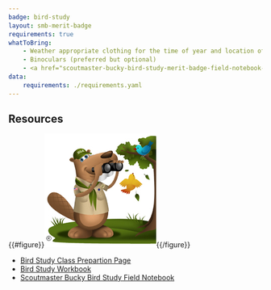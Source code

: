 ```yaml
---
badge: bird-study
layout: smb-merit-badge
requirements: true
whatToBring:
    - Weather appropriate clothing for the time of year and location of the class for outdoor participation
    - Binoculars (preferred but optional)
    - <a href="scoutmaster-bucky-bird-study-merit-badge-field-notebook-booklet.pdf">Scoutmaster Bucky Bird Study Merit Badge Field Notebook</a> print out or a Notebook (preferably pocket sized or slightly larger - for taking of field notes and drawings)
data:
    requirements: ./requirements.yaml
---
```


## Resources

{{#figure}}<img src="bird-study-bucky.jpg" class="W(100%)" />{{/figure}}
* [Bird Study Class Prepartion Page](bird-study-cpp.pdf)
* [Bird Study Workbook](bird-study-workbook.pdf)
* [Scoutmaster Bucky Bird Study Field Notebook](scoutmaster-bucky-bird-study-field-notebook.pdf)
